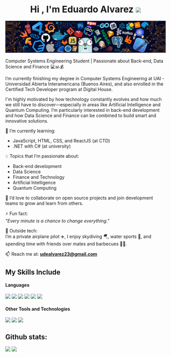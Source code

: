 <h1 align="center">Hi , I'm Eduardo Alvarez <img src="https://media.giphy.com/media/hvRJCLFzcasrR4ia7z/giphy.gif" width="35"></h1>

![Github Banner](https://github.com/Jaydeep-Yadav/Jaydeep-Yadav/blob/main/banner.png)

Computer Systems Engineering Student | Passionate about Back-end, Data Science and Finance 💻📊💰

I’m currently finishing my degree in Computer Systems Engineering at UAI - Universidad Abierta Interamericana (Buenos Aires), and also enrolled in the Certified Tech Developer program at Digital House.

I'm highly motivated by how technology constantly evolves and how much we still have to discover—especially in areas like Artificial Intelligence and Quantum Computing. I’m particularly interested in back-end development and how Data Science and Finance can be combined to build smart and innovative solutions.

🔭 I’m currently learning:
- JavaScript, HTML, CSS, and ReactJS (at CTD)
- .NET with C# (at university)

💡 Topics that I’m passionate about:
- Back-end development
- Data Science
- Finance and Technology
- Artificial Intelligence
- Quantum Computing

👯 I’d love to collaborate on open source projects and join development teams to grow and learn from others.

⚡ Fun fact:  
_"Every minute is a chance to change everything."_

💬 Outside tech:  
I’m a private airplane pilot ✈️, I enjoy skydiving 🪂, water sports 🌊, and spending time with friends over mates and barbecues 🧉🔥.

📫 Reach me at: **udealvarez23@gmail.com**

## My Skills Include

<h4> Languages </h4>
<span> 
  <img src="https://img.shields.io/badge/HTML5-E34F26?style=for-the-badge&logo=html5&logoColor=white">
  <img src="https://img.shields.io/badge/CSS3-1572B6?style=for-the-badge&logo=css3&logoColor=white">
  <img src="https://img.shields.io/badge/JavaScript-F7DF1E?style=for-the-badge&logo=javascript&logoColor=black">
  <img src="https://img.shields.io/badge/Java-ED8B00?style=for-the-badge&logo=java&logoColor=white">
  <img src="https://img.shields.io/badge/c%23-%23239120.svg?style=for-the-badge&logo=csharp&logoColor=white">
  <img src="https://img.shields.io/badge/.NET-5C2D91?style=for-the-badge&logo=.net&logoColor=white">
</span>

<h4> Other Tools and Technologies </h4>
<span>
  <img src="https://img.shields.io/badge/git-%23F05033.svg?style=for-the-badge&logo=git&logoColor=white">
  <img src="https://img.shields.io/badge/Notion-%23000000.svg?style=for-the-badge&logo=notion&logoColor=white">
  <img src="https://img.shields.io/badge/MySQL-00000F?style=for-the-badge&logo=mysql&logoColor=white">
</span>


<h2>Github stats:</h2> 

[![](https://github-readme-stats.vercel.app/api?username=udealvarez&show_icons=true&theme=tokyonight&hide_border=true&locale=en)](https://github.com/udealvarez)
[![](https://github-readme-streak-stats.herokuapp.com/?user=udealvarez&theme=material-palenight)](https://github.com/udealvarez)
</div>
